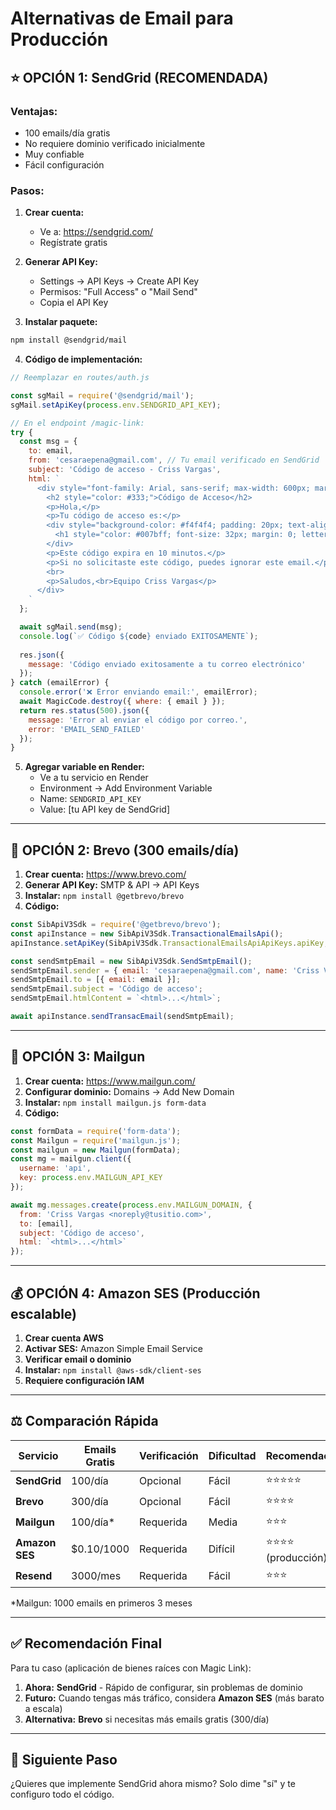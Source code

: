 # Alternativas de Email para Producción

## ⭐ OPCIÓN 1: SendGrid (RECOMENDADA)

### Ventajas:
- 100 emails/día gratis
- No requiere dominio verificado inicialmente
- Muy confiable
- Fácil configuración

### Pasos:

1. **Crear cuenta:**
   - Ve a: https://sendgrid.com/
   - Regístrate gratis

2. **Generar API Key:**
   - Settings → API Keys → Create API Key
   - Permisos: "Full Access" o "Mail Send"
   - Copia el API Key

3. **Instalar paquete:**
```bash
npm install @sendgrid/mail
```

4. **Código de implementación:**

```javascript
// Reemplazar en routes/auth.js

const sgMail = require('@sendgrid/mail');
sgMail.setApiKey(process.env.SENDGRID_API_KEY);

// En el endpoint /magic-link:
try {
  const msg = {
    to: email,
    from: 'cesaraepena@gmail.com', // Tu email verificado en SendGrid
    subject: 'Código de acceso - Criss Vargas',
    html: `
      <div style="font-family: Arial, sans-serif; max-width: 600px; margin: 0 auto;">
        <h2 style="color: #333;">Código de Acceso</h2>
        <p>Hola,</p>
        <p>Tu código de acceso es:</p>
        <div style="background-color: #f4f4f4; padding: 20px; text-align: center; margin: 20px 0;">
          <h1 style="color: #007bff; font-size: 32px; margin: 0; letter-spacing: 5px;">${code}</h1>
        </div>
        <p>Este código expira en 10 minutos.</p>
        <p>Si no solicitaste este código, puedes ignorar este email.</p>
        <br>
        <p>Saludos,<br>Equipo Criss Vargas</p>
      </div>
    `
  };

  await sgMail.send(msg);
  console.log(`✅ Código ${code} enviado EXITOSAMENTE`);
  
  res.json({ 
    message: 'Código enviado exitosamente a tu correo electrónico'
  });
} catch (emailError) {
  console.error('❌ Error enviando email:', emailError);
  await MagicCode.destroy({ where: { email } });
  return res.status(500).json({ 
    message: 'Error al enviar el código por correo.',
    error: 'EMAIL_SEND_FAILED'
  });
}
```

5. **Agregar variable en Render:**
   - Ve a tu servicio en Render
   - Environment → Add Environment Variable
   - Name: `SENDGRID_API_KEY`
   - Value: [tu API key de SendGrid]

---

## 🔄 OPCIÓN 2: Brevo (300 emails/día)

1. **Crear cuenta:** https://www.brevo.com/
2. **Generar API Key:** SMTP & API → API Keys
3. **Instalar:** `npm install @getbrevo/brevo`
4. **Código:**

```javascript
const SibApiV3Sdk = require('@getbrevo/brevo');
const apiInstance = new SibApiV3Sdk.TransactionalEmailsApi();
apiInstance.setApiKey(SibApiV3Sdk.TransactionalEmailsApiApiKeys.apiKey, process.env.BREVO_API_KEY);

const sendSmtpEmail = new SibApiV3Sdk.SendSmtpEmail();
sendSmtpEmail.sender = { email: 'cesaraepena@gmail.com', name: 'Criss Vargas' };
sendSmtpEmail.to = [{ email: email }];
sendSmtpEmail.subject = 'Código de acceso';
sendSmtpEmail.htmlContent = `<html>...</html>`;

await apiInstance.sendTransacEmail(sendSmtpEmail);
```

---

## 📧 OPCIÓN 3: Mailgun

1. **Crear cuenta:** https://www.mailgun.com/
2. **Configurar dominio:** Domains → Add New Domain
3. **Instalar:** `npm install mailgun.js form-data`
4. **Código:**

```javascript
const formData = require('form-data');
const Mailgun = require('mailgun.js');
const mailgun = new Mailgun(formData);
const mg = mailgun.client({
  username: 'api',
  key: process.env.MAILGUN_API_KEY
});

await mg.messages.create(process.env.MAILGUN_DOMAIN, {
  from: 'Criss Vargas <noreply@tusitio.com>',
  to: [email],
  subject: 'Código de acceso',
  html: `<html>...</html>`
});
```

---

## 💰 OPCIÓN 4: Amazon SES (Producción escalable)

1. **Crear cuenta AWS**
2. **Activar SES:** Amazon Simple Email Service
3. **Verificar email o dominio**
4. **Instalar:** `npm install @aws-sdk/client-ses`
5. **Requiere configuración IAM**

---

## ⚖️ Comparación Rápida

| Servicio | Emails Gratis | Verificación | Dificultad | Recomendación |
|----------|---------------|--------------|------------|---------------|
| **SendGrid** | 100/día | Opcional | Fácil | ⭐⭐⭐⭐⭐ |
| **Brevo** | 300/día | Opcional | Fácil | ⭐⭐⭐⭐ |
| **Mailgun** | 100/día* | Requerida | Media | ⭐⭐⭐ |
| **Amazon SES** | $0.10/1000 | Requerida | Difícil | ⭐⭐⭐⭐ (producción) |
| **Resend** | 3000/mes | Requerida | Fácil | ⭐⭐⭐ |

*Mailgun: 1000 emails en primeros 3 meses

---

## ✅ Recomendación Final

Para tu caso (aplicación de bienes raíces con Magic Link):

1. **Ahora:** **SendGrid** - Rápido de configurar, sin problemas de dominio
2. **Futuro:** Cuando tengas más tráfico, considera **Amazon SES** (más barato a escala)
3. **Alternativa:** **Brevo** si necesitas más emails gratis (300/día)

---

## 🚀 Siguiente Paso

¿Quieres que implemente SendGrid ahora mismo? Solo dime "sí" y te configuro todo el código.

